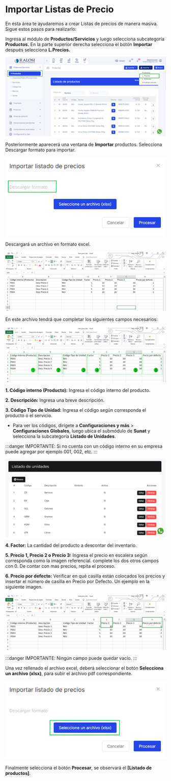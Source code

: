 # Importar Listas de Precio

En esta área te ayudaremos a crear Listas de precios de manera masiva. Sigue estos pasos para realizarlo:

Ingresa al módulo de **Productos/Servicios** y luego selecciona subcategoría **Productos.** En la parte superior derecha selecciona el botón **Importar** después selecciona **L.Precios.**

![Alt text](img/Listas-de-Precio-Importar-Masivamente_01.jpg)

Posteriormente aparecerá una ventana de **Importar** productos. Selecciona Descargar formato para importar.

![Alt text](img/Listas-de-Precio-Importar-Masivamente_02.jpg)

Descargará un archivo en formato excel.

![Alt text](img/Listas-de-Precio-Importar-Masivamente_03.jpg)

En este archivo tendrá que completar los siguientes campos necesarios:

![Alt text](img/Listas-de-Precio-Importar-Masivamente_04.jpg)

**1.  Código interno (Producto):** Ingresa el código interno del producto.

**2.  Descripción:** Ingresa una breve descripción.

**3.  Código Tipo de Unidad:** Ingresa el código según corresponda el producto o el servicio.
- Para ver los códigos, dirígete a **Configuraciones y más** > **Configuraciones Globales**, luego ubica el submódulo de **Sunat** y selecciona la subcategoría **Listado de Unidades**.

:::danger IMPORTANTE:
Si no cuenta con un código interno en su empresa puede agregar por ejemplo 001, 002, etc.
:::

![Alt text](img/Importar-masivamente_05.jpg)

**4.  Factor:** La cantidad del producto a descontar del inventario.

**5.  Precio 1, Precio 2 o  Precio 3:** Ingresa el precio en escalera según corresponda como la imagen referencial. complete los dos otros campos con 0. De contar con mas precios, repita el proceso.

**6.  Precio por defecto:** Verificar en qué casilla están colocados los precios y insertar el número de casilla en Precio por Defecto. Un ejemplo en la siguiente imagen.

![Alt text](img/Listas-de-Precio-Importar-Masivamente_06.jpg)

:::danger IMPORTANTE:
Ningún campo puede quedar vacío.
:::

Una vez rellenado el archivo excel, deberá seleccionar el botón **Selecciona un archivo (xlsx)**, para subir el archivo pdf correspondiente.

![Alt text](img/Listas-de-Precio-Importar-Masivamente_07.jpg)

Finalmente selecciona el botón **Procesar**, se observará el **[Listado de productos]**.
